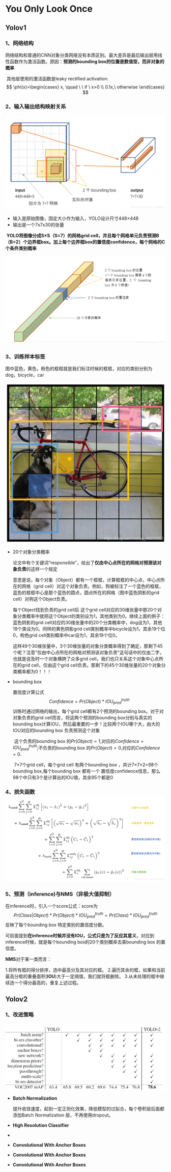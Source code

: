 # You Only Look  Once

## Yolov1

### 1、网络结构

​	网络结构和普通的CNN对象分类网络没有本质区别。最大差异是最后输出层用线性函数作为激活函数。原因：**预测的bounding box的位置是数值型，而非对象的概率**

​	其他层使用的激活函数是leaky rectified activation:
$$
\phi(x)=\begin{cases}
x,   \quad \ \ if   \ x>0 \\
0.1x,\ otherwise
\end{cases}
$$

### 2、输入输出结构映射关系

![2](../image/2.png)

- 输入是原始图像，固定大小作为输入，YOLO设计尺寸448×448
- 输出是一个7x7x30的张量

​       **YOLO将图像分成S×S（S=7）的网格grid cell，并且每个网格单元负责预测B（B=2）个边界框box。加上每个边界框box的置信度confidence，每个网格的C个条件类别概率**

![3](../image/3.png)

### 3、训练样本标签

图中蓝色，黄色，粉色的框框就是我们标注时候的框框，对应的类别分别为 dog，bicycle，car

![4](../image/4.png)

- 20个对象分类概率

  ​	论文中有个关键词“responsible”，给出了**仅由中心点所在的网格对预测该对象负责**的这样一个规定

  ​	 意思是说，每个对象（Object）都有一个框框，计算框框的中心点，中心点所在的网格（grid cell）对这个对象负责。例如，狗被标注了一个蓝色的框框，蓝色的框框中心是那个蓝色的圆点，圆点所在的网格（图中蓝色阴影的grid cell）对狗这个Object负责。

   	每个Object找到负责的grid cell后 这个grid cell对应的30维张量中那20个对象分类概率中就把这个Object的类别设为1，其他类别为0。继续上面的例子：蓝色阴影的grid cell对应的30维张量中的20个分类概率中，dog设为1，其他19个类设为0。同样的黄色阴影grid cell类别概率中bicycle设为1，其余19个位0，粉色grid cell类别概率中car设为1，其余19个位0。

  ​	 这样49个30维张量中，3个30维张量的对象分类概率得到了确定，那剩下45个呢？注意"仅由中心点所在的网格对预测该对象负责"这句话中的仅由二字，也就是说及时一个对象横跨了众多grid cell，我们也只关系这个对象中心点所在的grid cell，仅由这个grid cell负责。那剩下的45个30维张量的20个对象分类概率都为0！！！
  ​

- bounding box 

  置信度计算公式
  $$
  Confidence = Pr(Object)*IOU_{pred}^{truth}
  $$
  ​	训练时通过网络的输出，每个grid cell都有2个预测的bounding box。对于对对象负责的grid cell而言，将这两个预测的bounding box分别与真实的bounding box计算IOU，然后最重要的一步！比较两个IOU哪个大，由大的IOU对应的bounding box 负责预测这个对象

  ​	这个负责的bounding box 的$Pr(Object) = 1$,对应的$Confidence = IOU_{pred}^{truth}$;不负责的bounding box 的$Pr(Object) = 0$,对应的$Confidence  = 0$.

  ​	7×7个grid cell，每个grid cell 有两个bounding box ，共计7×7×2=98个bounding box,每个bounding box 都有一个 置信度confidence信息，那么98个中只有3个是计算出的IOU值，其余95个都是0

### 4、损失函数![6](../image/6.png)

### 5、预测（inference)与NMS（非极大值抑制）

在inference时，引入一个score公式：score为
$$
Pr(Class|Object)*Pr(Object)*IOU_{pred}^{truth} = Pr(Class)*IOU_{pred}^{truth}
$$
反映了每个bounding box 特定类别的置信度分数。

可前面提到**在inference时候并没有IOU，公式只是为了反应其意义**，对应到inference时候，就是每个bounding box的20个类别概率去乘bounding box 的置信度。

**NMS**对于某一类而言：

1.将所有框的得分排序，选中最高分及其对应的框。
2.遍历其余的框，如果和当前最高分框的重叠面积(**IOU**)大于一定阈值，我们就将框删除。
3.从未处理的框中继续选一个得分最高的，重复上述过程。

## Yolov2

### 1、改进策略

![7](../image/7.jpg)

- **Batch Normalization**

  提升收敛速度，起到一定正则化效果，降低模型的过拟合，每个卷积层后面都添加Batch Normalization 层，不再使用dropout。

- **High Resolution Classifier**

- ​

- **Convolutional With Anchor Boxes**

- **Convolutional With Anchor Boxes**

- **Convolutional With Anchor Boxes**